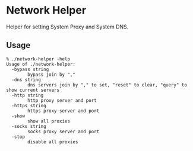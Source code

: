 # Network Helper

Helper for setting System Proxy and System DNS.

## Usage

```
% ./network-helper -help
Usage of ./network-helper:
  -bypass string
        bypass join by ","
  -dns string
        dns servers join by "," to set, "reset" to clear, "query" to show current servers
  -http string
        http proxy server and port
  -https string
        https proxy server and port
  -show
        show all proxies
  -socks string
        socks proxy server and port
  -stop
        disable all proxies
```
